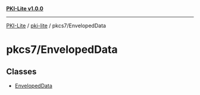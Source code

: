 [**PKI-Lite v1.0.0**](../../../README.md)

---

[PKI-Lite](../../../README.md) / [pki-lite](../../README.md) / pkcs7/EnvelopedData

# pkcs7/EnvelopedData

## Classes

- [EnvelopedData](classes/EnvelopedData.md)
